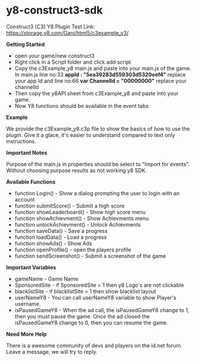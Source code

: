 # y8-construct3-sdk

Construct3 (C3) Y8 Plugin
Test Link: https://storage.y8.com/Gani/html5/c3example_v3/

**Getting Started**

- open your game/new construct3
- Right click in a Script folder and click add script
- Copy the c3Example_y8 main.js and paste into your main.js of the game. In main.js line no:33 **appId : "5ea39283d559303d5320eef4"** replace your app Id and line no:66 **var ChannelId = "00000000"** replace your channelId
- Then copy the y8API sheet from c3Example_y8 and paste into your game.
- Now Y8 functions should be available in the event tabs

**Example**

We provide the c3Example_y8.c3p file to show the basics of how to use the plugin. Give it a glace, it's easier to understand compared to text only instructions.

**Important Notes**

Purpose of the main.js in properties should be select to "Import for events". Without choosing purpose results as not working y8 SDK.

**Available Functions**

- function Login() - Show a dialog prompting the user to login with an account
- function submitScore() - Submit a high score
- function showLeaderboard() - Show high score menu
- function showAchievment() - Show Achievments menu
- function unlockAchievment() - Unlock Achievments
- function saveData() - Save a progress 
- function loadData() - Load a progress
- function showAds() - Show Ads
- function openProfile() - open the players profile
- function sendScreenshot() - Submit a screenshot of the game

**Important Variables**

- gameName - Game Name
- SponsoredSite -  if SponsoredSite = 1 then y8 Logo's are not clickable
- blacklistSite - if blacklistSite = 1 then show blacklist layout 
- userNameY8 - You can call userNameY8 variable to show Player's username.
- isPausedGameY8 - When the ad call, the isPausedGameY8 change to 1, then you must pause the game. Once the ad closed the isPausedGameY8 change to 0, then you can resume the game.


**Need More Help**

There is a awesome community of devs and players on the id.net forum. Leave a message, we will try to reply.
